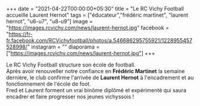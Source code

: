 +++
date = "2021-04-22T00:00:00+05:30"
title = "Le RC Vichy Football accueille Laurent Hernot"
tags = ["éducateur","frédéric martinet", "laurent hernot", "u6-u7", "u8-u9"]
image = "https://images.rcvichy.com/news/laurent-hernot.jpg"
facebook = "https://fr-fr.facebook.com/RCVichyfootball/photos/a.546686295755921/1228955457528998/"
instagram = ""
diaporama = ["https://images.rcvichy.com/news/laurent-hernot.jpg"]
+++

Le RC Vichy Football structure son école de football.  
Après avoir renouveller notre confiance en **Frédéric Martinet** la semaine dernière, le club confirme l'arrivée de **Laurent Hernot** à l'encadrement et au fonctionnement de l'école de foot.  
Fred et Laurent forment un vrai binôme diplômé et expérimenté qui saura encadrer et faire progresser nos jeunes vichyssois !
